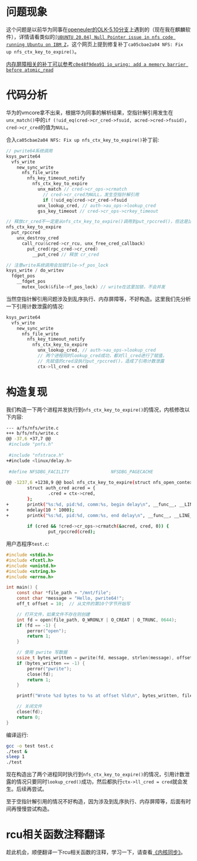 # 问题现象

这个问题是以前华为同事在[openeuler的OLK-5.10分支](https://gitee.com/openeuler/kernel/tree/OLK-5.10/)上遇到的（现在我在麒麟软件），详情请看类似的[`[UBUNTU 20.04] Null Pointer issue in nfs code running Ubuntu on IBM Z`](https://bugs.launchpad.net/ubuntu/+source/linux/+bug/1968096)，这个网页上提到修复补丁`ca05cbae2a04 NFS: Fix up nfs_ctx_key_to_expire()`。

[内存屏障相关的补丁可以参考`c0e48f9dea91 io_uring: add a memory barrier before atomic_read`](https://lore.kernel.org/all/1563453840-19778-1-git-send-email-liuzhengyuan@kylinos.cn/)

# 代码分析

华为的vmcore拿不出来，根据华为同事的解析结果，空指针解引用发生在`unx_match()`中的`if (!uid_eq(cred->cr_cred->fsuid, acred->cred->fsuid)`，`cred->cr_cred`的值为`NULL`。

合入`ca05cbae2a04 NFS: Fix up nfs_ctx_key_to_expire()`补丁前:
```c
// pwrite64系统调用
ksys_pwrite64
  vfs_write
    new_sync_write
      nfs_file_write
        nfs_key_timeout_notify
          nfs_ctx_key_to_expire
            unx_match // cred->cr_ops->crmatch
              // cred->cr_cred为NULL，发生空指针解引用
              if (!uid_eq(cred->cr_cred->fsuid
            unx_lookup_cred, // auth->au_ops->lookup_cred
            gss_key_timeout // cred->cr_ops->crkey_timeout

// 释放cr_cred不一定是从nfs_ctx_key_to_expire()调用到put_rpccred()，但这是比较好构造的情况吧
nfs_ctx_key_to_expire
  put_rpccred
    unx_destroy_cred
      call_rcu(&cred->cr_rcu, unx_free_cred_callback)
        put_cred(rpc_cred->cr_cred)
          __put_cred // 释放 cr_cred

// 注意write系统调用会加锁file->f_pos_lock
ksys_write / do_writev
  fdget_pos
    __fdget_pos
      mutex_lock(&file->f_pos_lock) // write在这里加锁，不会并发
```

当然空指针解引用问题涉及到乱序执行、内存屏障等，不好构造。这里我们先分析一下引用计数泄露的情况:
```c
ksys_pwrite64
  vfs_write
    new_sync_write
      nfs_file_write
        nfs_key_timeout_notify
          nfs_ctx_key_to_expire
            unx_lookup_cred, // auth->au_ops->lookup_cred
            // 两个进程同时lookup_cred成功，都对ll_cred进行了赋值，
            // 先赋值的cred没执行put_rpccred()，造成了引用计数泄露
            ctx->ll_cred = cred
```

# 构造复现

我们构造一下两个进程并发执行到`nfs_ctx_key_to_expire()`的情况，内核修改以下内容:
```sh
--- a/fs/nfs/write.c
+++ b/fs/nfs/write.c
@@ -37,6 +37,7 @@
 #include "pnfs.h"
 
 #include "nfstrace.h"
+#include <linux/delay.h>
 
 #define NFSDBG_FACILITY                NFSDBG_PAGECACHE
 
@@ -1237,6 +1238,9 @@ bool nfs_ctx_key_to_expire(struct nfs_open_context *ctx, struct inode *inode)
        struct auth_cred acred = {
                .cred = ctx->cred,
        };
+       printk("%s:%d, pid:%d, comm:%s, begin delay\n", __func__, __LINE__, current->pid, current->comm);
+       mdelay(10 * 1000);
+       printk("%s:%d, pid:%d, comm:%s, end delay\n", __func__, __LINE__, current->pid, current->comm);
 
        if (cred && !cred->cr_ops->crmatch(&acred, cred, 0)) {
                put_rpccred(cred);
```

用户态程序`test.c`:
```c
#include <stdio.h>
#include <fcntl.h>
#include <unistd.h>
#include <string.h>
#include <errno.h>

int main() {
    const char *file_path = "/mnt/file";
    const char *message = "Hello, pwrite64!";
    off_t offset = 10;  // 从文件的第10个字节开始写

    // 打开文件，如果文件不存在则创建
    int fd = open(file_path, O_WRONLY | O_CREAT | O_TRUNC, 0644);
    if (fd == -1) {
        perror("open");
        return 1;
    }

    // 使用 pwrite 写数据
    ssize_t bytes_written = pwrite(fd, message, strlen(message), offset);
    if (bytes_written == -1) {
        perror("pwrite");
        close(fd);
        return 1;
    }

    printf("Wrote %zd bytes to %s at offset %ld\n", bytes_written, file_path, offset);

    // 关闭文件
    close(fd);
    return 0;
}
```

编译运行:
```sh
gcc -o test test.c
./test &
sleep 1
./test
```

现在构造出了两个进程同时执行到`nfs_ctx_key_to_expire()`的情况，引用计数泄露的情况只要同时`lookup_cred()`成功，然后都执行`ctx->ll_cred = cred`就会发生。后续再尝试。

至于空指针解引用的情况不好构造，因为涉及到乱序执行、内存屏障等，后面有时间再慢慢尝试构造。

# rcu相关函数注释翻译

趁此机会，顺便翻译一下rcu相关函数的注释，学习一下，请查看[《内核同步》](https://chenxiaosong.com/course/kernel/sync.html)。

